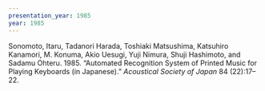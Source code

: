 ```yaml
---
presentation_year: 1985
year: 1985
---
```


Sonomoto, Itaru, Tadanori Harada, Toshiaki Matsushima, Katsuhiro Kanamori, M. Konuma, Akio Uesugi, Yuji Nimura, Shuji Hashimoto, and Sadamu Ohteru. 1985. “Automated Recognition System of Printed Music for Playing Keyboards (in Japanese).” <i>Acoustical Society of Japan</i> 84 (22):17–22.